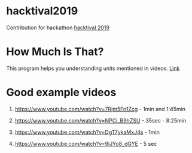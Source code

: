 # hacktival2019

Contribution for hackathon [hacktival 2019](https://hacktival.io/)

# How Much Is That?

This program helps you understanding units mentioned in videos. [Link](https://devpost.com/software/understandyournumbers)

# Good example videos


1. https://www.youtube.com/watch?v=7Rjm5Fn1Zcg  - 1min and 1:45min
2. https://www.youtube.com/watch?v=NPCi_B9hZSU  - 35sec - 8:25min
3. https://www.youtube.com/watch?v=DgT7ykaMxJ4s - 1min




4. https://www.youtube.com/watch?v=9iJYo8_dGYE  - 5 sec
